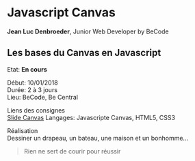 # Javascript Canvas #

**Jean Luc Denbroeder**, Junior Web Developer by BeCode  

## Les bases du Canvas en Javascript ##

Etat: **En cours**  

Début: 10/01/2018   
Durée: 2 à 3 jours   
Lieu: BeCode, Be Central  

Liens des consignes  
[Slide Canvas](https://docs.google.com/presentation/d/1YbA9I-SbCs5Vpz4xAPf5QvJGpfSt88GYmSKSeFIjE6U/edit#slide=id.g1f3824bf22_0_49 "Slide d'Emily sur le Canvas en Javascript")
Langages: Javascripte Canvas, HTML5, CSS3  

Réalisation  
Dessiner un drapeau, un bateau, une maison et un bonhomme...
<!-- 
<http://www.google.com>

[google] (http://www.google.com "link to google")

[![alt](url de l'image)](url du lien)

[![Capture d'écran de la page Accueil](https://jldenbroeder.github.io/URL/assets/img/capt1.jpg "Capture d'écran de la page Accueil")](URL)  
-->

> Rien ne sert de courir pour réussir
